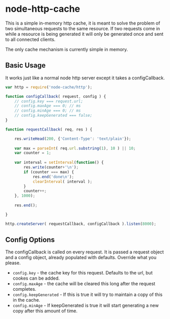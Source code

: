 # node-http-cache

This is a simple in-memory http cache, it is meant to solve the problem of two simultaneous requests to the same resource. If two requests come in while a resource is being generated it will only be generated once and sent to all connected clients.

The only cache mechanism is currently simple in memory.

## Basic Usage

It works just like a normal node http server except it takes a configCallback.

```javascript
var http = require('node-cache/http');

function configCallback( request, config ) {
	// config.key === request.url;
	// config.maxAge === 0; // ms
	// config.minAge === 0; // ms
	// config.keepGenerated === false;
}

function requestCallback( req, res ) {

	res.writeHead(200, {'Content-Type': 'text/plain'});
	
	var max = parseInt( req.url.substring(1), 10 ) || 10;
	var counter = 1;
	
	var interval = setInterval(function() {
		res.write(counter+'\n');
		if (counter === max) {
			res.end('done\n');
			clearInterval( interval );
		}
		counter++;
	}, 1000);
	
	res.end();

}

http.createServer( requestCallback, configCallback ).listen(8000);

```

## Config Options

The configCallback is called on every request. It is passed a request object and a config object, already populated with defaults. Override what you please.

* `config.key` - the cache key for this request. Defaults to the url, but cookes can be added.
* `config.maxAge` - the cache will be cleared this long after the request completes.
* `config.keepGenerated` - If this is true it will try to maintain a copy of this in the cache.
* `config.minAge` - If keepGenerated is true it will start generating a new copy after this amount of time.

